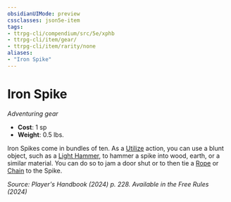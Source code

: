 ```yaml
---
obsidianUIMode: preview
cssclasses: json5e-item
tags:
- ttrpg-cli/compendium/src/5e/xphb
- ttrpg-cli/item/gear/
- ttrpg-cli/item/rarity/none
aliases: 
- "Iron Spike"
---
```

# Iron Spike
*Adventuring gear*  


- **Cost**: 1 sp
- **Weight**: 0.5 lbs.

Iron Spikes come in bundles of ten. As a [Utilize](Misc%20Files/CLI/rules/actions.md#Utilize) action, you can use a blunt object, such as a [Light Hammer](Misc%20Files/CLI/compendium/items/light-hammer-xphb.md), to hammer a spike into wood, earth, or a similar material. You can do so to jam a door shut or to then tie a [Rope](Misc%20Files/CLI/compendium/items/rope-xphb.md) or [Chain](Misc%20Files/CLI/compendium/items/chain-xphb.md) to the Spike.

*Source: Player's Handbook (2024) p. 228. Available in the Free Rules (2024)*